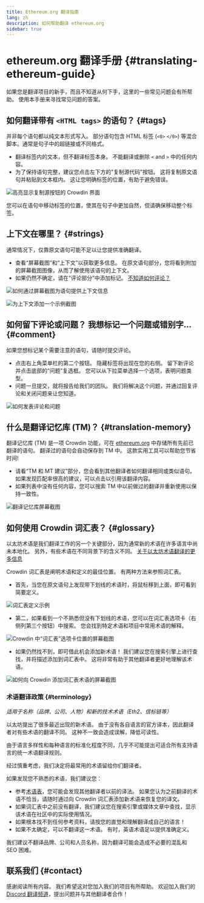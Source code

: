 ```yaml
---
title: Ethereum.org 翻译指南
lang: zh
description: 如何帮助翻译 ethereum.org
sidebar: true
---
```


# ethereum.org 翻译手册 {#translating-ethereum-guide}

如果您是翻译项目的新手，而且不知道从何下手，这里的一些常见问题会有所帮助。 使用本手册来寻找常见问题的答案。

## 如何翻译带有 `<HTML tags>` 的语句？ {#tags}

并非每个语句都以纯文本形式写入。 部分语句包含 HTML 标签 (`<0>` `</0>`) 等混合脚本。通常是句子中的超链接或不同格式。

- 翻译标签内的文本，但不翻译标签本身。 不能翻译或删除 `<` and `>` 中的任何内容。
- 为了保持语句完整，建议您点击左下方的"复制源代码"按钮。 这将复制原文语句并粘贴到文本框内。 这让您明确标签的位置，有助于避免错误。

![高亮显示复制源按钮的 Crowdin 界面](./html-tag-strings.png)

您可以在语句中移动标签的位置，使其在句子中更加自然，但请确保移动整个标签。

## 上下文在哪里？ {#strings}

通常情况下，仅靠原文语句可能不足以让您提供准确翻译。

- 查看“屏幕截图”和“上下文”以获取更多信息。 在原文语句部分，您将看到附加的屏幕截图图像，从而了解使用该语句的上下文。
- 如果仍然不确定，请在“评论部分”中添加标记。 [不知道如何评论？](#comment)

![如何通过屏幕截图为语句提供上下文信息](./source-string.png)

![为上下文添加一个示例截图](./source-string-2.png)

## 如何留下评论或问题？ 我想标记一个问题或错别字... {#comment}

如果您想标记某个需要注意的语句，请随时提交评论。

- 点击右上角菜单栏的第二个按钮。 隐藏标签将出现在您的右侧。 留下新评论并点击底部的“问题”复选框。 您可以从下拉菜单选择一个选项，表明问题类型。
- 问题一旦提交，就将报告给我们的团队。 我们将解决这个问题，并通过回复评论和关闭问题来让您知道。

![如何发表评论和问题](./comment-issue.png)

## 什么是翻译记忆库 (TM)？ {#translation-memory}

翻译记忆库 (TM) 是一项 Crowdin 功能，可在 [ethereum.org](http://ethereum.org/) 中存储所有先前已翻译的语句。 翻译过的语句会自动保存到 TM 中。 这款实用工具可以帮助您节省时间!

- 请看“TM 和 MT 建议”部分，您会看到其他翻译者如何翻译相同或类似语句。 如果发现匹配率很高的建议，可以点击以引用该翻译内容。
- 如果列表中没有任何内容，您可以搜索 TM 中以前做过的翻译并重新使用以保持一致性。

![翻译记忆库屏幕截图](./translation-memory.png)

## 如何使用 Crowdin 词汇表？ {#glossary}

以太坊术语是我们翻译工作的另一个关键部分，因为通常新的术语在许多语言中尚未本地化。 另外，有些术语在不同背景下的含义不同。 [关于以太坊术语翻译的更多信息](#terminology)

Crowdin 词汇表是阐明术语和定义的最佳位置。 有两种方法来参照词汇表。

- 首先，当您在原文语句上发现带下划线的术语时，将鼠标移到上面，即可看到简要定义。

![词汇表定义示例](./glossary-definition.png)

- 第二，如果看到一个不熟悉但没有下划线的术语，您可以在词汇表选项卡（右侧列第三个按钮）中搜索。 您会找到特定术语和项目中常用术语的解释。

![Crowdin 中“词汇表”选项卡位置的屏幕截图](./glossary-tab.png)

- 如果仍然找不到，即可借此机会添加新术语！ 我们建议您在搜索引擎上进行查找，并将描述添加到词汇表中。 这将非常有助于其他翻译者更好地理解该术语。

![如何向 Crowdin 添加词汇表术语的屏幕截图](./add-glossary-term.png)

### 术语翻译政策 {#terminology}

_适用于名称（品牌、公司、人物）和新的技术术语（Eth2、信标链等）_

以太坊提出了很多最近出现的新术语。 由于没有各自语言的官方译本，因此翻译者对有些术语的翻译不同。 这种不一致会造成误解，降低可读性。

由于语言多样性和每种语言的标准化程度不同，几乎不可能提出可适合所有支持语言的统一术语翻译规则。

经过慎重考虑，我们决定将最常用的术语留给你们翻译者。

如果发现您不熟悉的术语，我们建议您：

- 参考[术语表](#glossary)，您可能会发现其他翻译者以前的译法。 如果您认为之前翻译的术语不恰当，请随时通过向 Crowdin 词汇表添加新术语来恢复您的译文。
- 如果词汇表中之前没有翻译，我们建议您在搜索引擎或媒体文章中查找，显示该术语在社区中的实际使用情况。
- 如果根本找不到任何参考资料，请按您的直觉和理解翻译成自己的语言！
- 如果不太确定，可以不翻译这一术语。 有时，英语术语足以提供准确定义。

我们建议不翻译品牌、公司和人员名称，因为翻译可能会造成不必要的混乱和 SEO 困难。

## 联系我们 {#contact}

感谢阅读所有内容。 我们希望这对您加入我们的项目有所帮助。 欢迎加入我们的[Discord 翻译频道](https://discord.gg/TkJFaewsaM)，提出问题并与其他翻译者合作！
